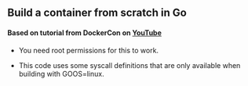 ## Build a container from scratch in Go

#### Based on tutorial from DockerCon on [YouTube](https://www.youtube.com/watch?v=Utf-A4rODH8)

- You need root permissions for this to work.

- This code uses some syscall definitions that are only available when building with GOOS=linux.